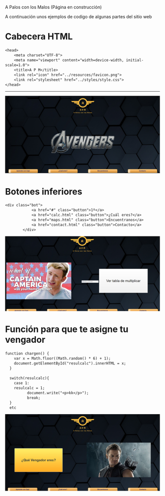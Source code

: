  A Palos con los Malos (Página en construcción)
 
 A continuación unos ejemplos de codigo de algunas partes del sitio web

# Cabecera HTML

```
<head>
    <meta charset="UTF-8">
    <meta name="viewport" content="width=device-width, initial-scale=1.0">
    <title>A P M</title>
    <link rel="icon" href="../resources/favicon.png">
    <link rel="stylesheet" href="../styles/style.css">
</head>
```
***

![Image](https://github.com/Vadithalion/APM/blob/master/resources/Captura1.PNG)



# Botones inferiores

```
<div class="bot">
            <a href="#" class="button">1º</a>
            <a href="calc.html" class="button">¿Cuál eres?</a>
            <a href="maps.html" class="button">Encuentranos</a>
            <a href="contact.html" class="button">Contacto</a>
        </div>
```


![Image](https://github.com/Vadithalion/APM/blob/master/resources/Captura2.PNG)


# Función para que te asigne tu vengador

```
function chargen() {
    var x = Math.floor((Math.random() * 6) + 1);
    document.getElementById("resulcalc").innerHTML = x;
  }

  switch(resulcalc){
    case 1:
    resulcalc = 1;
		  document.write("<p>kk</p>");
		  break;
  }
  etc
```


![Image](https://github.com/Vadithalion/APM/blob/master/resources/Captura3.PNG)
